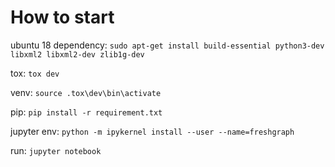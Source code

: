 # How to start

ubuntu 18 dependency:
`sudo apt-get install build-essential python3-dev libxml2 libxml2-dev zlib1g-dev`

tox:
`tox dev`

venv:
`source .tox\dev\bin\activate`

pip:
`pip install -r requirement.txt`

jupyter env:
`python -m ipykernel install --user --name=freshgraph`

run:
`jupyter notebook`
